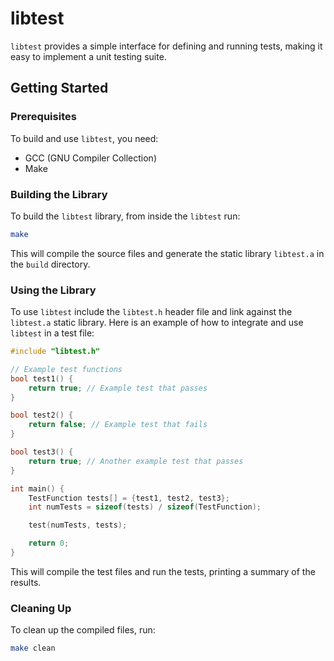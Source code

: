 # libtest

`libtest`  provides a simple interface for defining and running tests, making it easy to implement a unit testing suite.

## Getting Started

### Prerequisites

To build and use `libtest`, you need:

- GCC (GNU Compiler Collection)
- Make

### Building the Library

To build the `libtest` library, from inside the `libtest` run:

```sh
make
```

This will compile the source files and generate the static library `libtest.a` in the `build` directory.

### Using the Library

To use `libtest` include the `libtest.h` header file and link against the `libtest.a` static library. Here is an example of how to integrate and use `libtest` in a test file:

```c
#include "libtest.h"

// Example test functions
bool test1() {
    return true; // Example test that passes
}

bool test2() {
    return false; // Example test that fails
}

bool test3() {
    return true; // Another example test that passes
}

int main() {
    TestFunction tests[] = {test1, test2, test3};
    int numTests = sizeof(tests) / sizeof(TestFunction);

    test(numTests, tests);

    return 0;
}
```

This will compile the test files and run the tests, printing a summary of the results.

### Cleaning Up

To clean up the compiled files, run:

```sh
make clean
```
